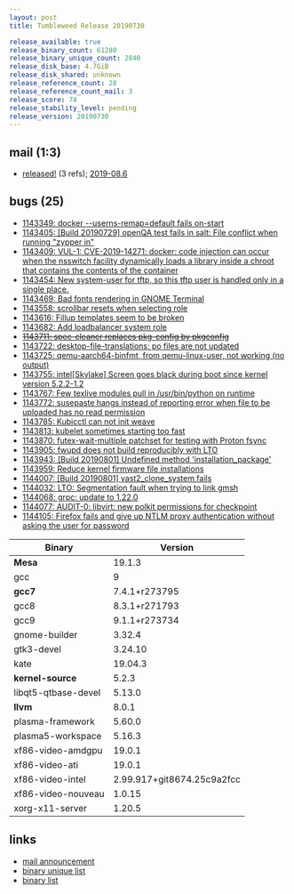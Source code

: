 ```yaml
---
layout: post
title: Tumbleweed Release 20190730

release_available: true
release_binary_count: 61280
release_binary_unique_count: 2840
release_disk_base: 4.7GiB
release_disk_shared: unknown
release_reference_count: 28
release_reference_count_mail: 3
release_score: 74
release_stability_level: pending
release_version: 20190730
---
```


## mail (1:3)

- [released!](https://lists.opensuse.org/opensuse-factory/2019-08/msg00003.html) (3 refs); [2019-08.6](https://lists.opensuse.org/opensuse-factory/2019-08/msg00006.html)

## bugs (25)

<!--more-->

- [1143349: docker --userns-remap=default fails on-start](https://bugzilla.opensuse.org/show_bug.cgi?id=1143349)
- [1143405: \[Build 20190729\] openQA test fails in salt: File conflict when running "zypper in"](https://bugzilla.opensuse.org/show_bug.cgi?id=1143405)
- [1143409: VUL-1: CVE-2019-14271: docker: code injection can occur when the nsswitch facility dynamically loads a library inside a chroot that contains the contents of the container](https://bugzilla.opensuse.org/show_bug.cgi?id=1143409)
- [1143454: New system-user for tftp, so this tftp user is handled only in a single place.](https://bugzilla.opensuse.org/show_bug.cgi?id=1143454)
- [1143469: Bad fonts rendering in GNOME Terminal](https://bugzilla.opensuse.org/show_bug.cgi?id=1143469)
- [1143558: scrollbar resets when selecting role](https://bugzilla.opensuse.org/show_bug.cgi?id=1143558)
- [1143616: Fillup templates seem to be broken](https://bugzilla.opensuse.org/show_bug.cgi?id=1143616)
- [1143682: Add loadbalancer system role](https://bugzilla.opensuse.org/show_bug.cgi?id=1143682)
- ~~[1143711: spec-cleaner replaces pkg-config by pkgconfig](https://bugzilla.opensuse.org/show_bug.cgi?id=1143711)~~
- [1143722: desktop-file-translations: po files are not updated](https://bugzilla.opensuse.org/show_bug.cgi?id=1143722)
- [1143725: qemu-aarch64-binfmt, from qemu-linux-user, not working (no output)](https://bugzilla.opensuse.org/show_bug.cgi?id=1143725)
- [1143755: intel\[Skylake\] Screen goes black during boot since kernel version 5.2.2-1.2](https://bugzilla.opensuse.org/show_bug.cgi?id=1143755)
- [1143767: Few texlive modules pull in /usr/bin/python on runtime](https://bugzilla.opensuse.org/show_bug.cgi?id=1143767)
- [1143772: susepaste hangs instead of reporting error when file to be uploaded has no read permission](https://bugzilla.opensuse.org/show_bug.cgi?id=1143772)
- [1143785: Kubicctl can not init weave](https://bugzilla.opensuse.org/show_bug.cgi?id=1143785)
- [1143813: kubelet sometimes starting too fast](https://bugzilla.opensuse.org/show_bug.cgi?id=1143813)
- [1143870: futex-wait-multiple patchset for testing with Proton fsync](https://bugzilla.opensuse.org/show_bug.cgi?id=1143870)
- [1143905: fwupd does not build reproducibly with LTO](https://bugzilla.opensuse.org/show_bug.cgi?id=1143905)
- [1143943: \[Build 20190801\] Undefined method 'installation_package'](https://bugzilla.opensuse.org/show_bug.cgi?id=1143943)
- [1143959: Reduce kernel firmware file installations](https://bugzilla.opensuse.org/show_bug.cgi?id=1143959)
- [1144007: \[Build 20190801\] yast2_clone_system fails](https://bugzilla.opensuse.org/show_bug.cgi?id=1144007)
- [1144032: LTO: Segmentation fault when trying to link gmsh](https://bugzilla.opensuse.org/show_bug.cgi?id=1144032)
- [1144068: grpc: update to 1.22.0](https://bugzilla.opensuse.org/show_bug.cgi?id=1144068)
- [1144077: AUDIT-0: libvirt: new polkit permissions for checkpoint](https://bugzilla.opensuse.org/show_bug.cgi?id=1144077)
- [1144105: Firefox fails and give up NTLM proxy authentication without asking the user for password](https://bugzilla.opensuse.org/show_bug.cgi?id=1144105)

Binary | Version
--- | ---
**Mesa** | 19.1.3
gcc | 9
**gcc7** | 7.4.1+r273795
gcc8 | 8.3.1+r271793
gcc9 | 9.1.1+r273734
gnome-builder | 3.32.4
gtk3-devel | 3.24.10
kate | 19.04.3
**kernel-source** | 5.2.3
libqt5-qtbase-devel | 5.13.0
**llvm** | 8.0.1
plasma-framework | 5.60.0
plasma5-workspace | 5.16.3
xf86-video-amdgpu | 19.0.1
xf86-video-ati | 19.0.1
xf86-video-intel | 2.99.917+git8674.25c9a2fcc
xf86-video-nouveau | 1.0.15
xorg-x11-server | 1.20.5

## links

- [mail announcement](https://lists.opensuse.org/opensuse-factory/2019-07/msg00441.html)
- [binary unique list](http://download.opensuse.org/history/20190730/rpm.unique.list)
- [binary list](http://download.opensuse.org/history/20190730/rpm.list)
